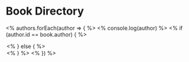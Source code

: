 # Book Directory

<% authors.forEach(author => { %>
  <% console.log(author) %>
  <% if (author.id == book.author) { %>
  <option selected value="ad" value="<%= author.id %>">
  <%  } else { %>
    <option value="<%= author.name %>" name="<%= author.id %>">
  <% } %>
<% }) %>